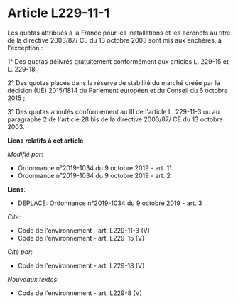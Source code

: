# Article L229-11-1

Les quotas attribués à la France pour les installations et les aéronefs au titre de la directive 2003/87/ CE du 13 octobre
2003 sont mis aux enchères, à l'exception : 

1° Des quotas délivrés gratuitement conformément aux articles L. 229-15 et L. 229-18 ; 

2° Des quotas placés dans la réserve de stabilité du marché créée par la décision (UE) 2015/1814 du Parlement européen et du
Conseil du 6 octobre 2015 ; 

3° Des quotas annulés conformément au III de l'article L. 229-11-3 ou au paragraphe 2 de l'article 28 bis de la directive
2003/87/ CE du 13 octobre 2003.

**Liens relatifs à cet article**

_Modifié par_:

  - Ordonnance n°2019-1034 du 9 octobre 2019 - art. 11
  - Ordonnance n°2019-1034 du 9 octobre 2019 - art. 2

**Liens**:

  - DEPLACE: Ordonnance n°2019-1034 du 9 octobre 2019 - art. 3

_Cite_:

  - Code de l'environnement - art. L229-11-3 (V)
  - Code de l'environnement - art. L229-15 (V)

_Cité par_:

  - Code de l'environnement - art. L229-18 (V)

_Nouveaux textes_:

  - Code de l'environnement - art. L229-8 (V)
